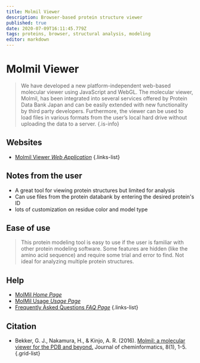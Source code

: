 ```yaml
---
title: Molmil Viewer
description: Browser-based protein structure viewer
published: true
date: 2020-07-09T16:11:45.779Z
tags: proteins, browser, structural analysis, modeling
editor: markdown
---
```


# Molmil Viewer

> We have developed a new platform-independent web-based molecular viewer using JavaScript and WebGL. The molecular viewer, Molmil, has been integrated into several services offered by Protein Data Bank Japan and can be easily extended with new functionality by third party developers. Furthermore, the viewer can be used to load files in various formats from the user’s local hard drive without uploading the data to a server.
{.is-info}

 

## Websites

- [Molmil Viewer *Web Application*](http://gjbekker.github.io/molmil/)
{.links-list}

## Notes from the user
- A great tool for viewing protein structures but limited for analysis
- Can use files from the protein databank by entering the desired protein's ID
- lots of customization on residue color and model type

## Ease of use
> This protein modeling tool is easy to use if the user is familiar with other protein modeling software. Some features are hidden (like the amino acid sequence) and require some trial and error to find. Not ideal for analyzing multiple protein structures.

## Help
- [MolMil *Home Page*](https://github.com/gjbekker/molmil/wiki)
- [MolMil Usage *Usage Page*](https://github.com/gjbekker/molmil/wiki/Molmil-usage)
- [Frequently Asked Questions *FAQ Page*](https://github.com/gjbekker/molmil/wiki/FAQ)
{.links-list}

## Citation 

- Bekker, G. J., Nakamura, H., & Kinjo, A. R. (2016). [Molmil: a molecular viewer for the PDB and beyond.](https://jcheminf.biomedcentral.com/articles/10.1186/s13321-016-0155-1) Journal of cheminformatics, 8(1), 1-5.
{.grid-list}